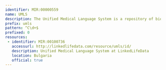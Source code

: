 ```yaml
---
identifier: MIR:00000559
name: UMLS
description: The Unified Medical Language System is a repository of biomedical vocabularies. Vocabularies integrated in the UMLS Metathesaurus include the NCBI taxonomy, Gene Ontology, the Medical Subject Headings (MeSH), OMIM and the Digital Anatomist Symbolic Knowledge Base. UMLS concepts are not only inter-related, but may also be linked to external resources such as GenBank.
prefix: umls
pattern: ^C\d+$
prefixed: 0
resources:
 - identifier: MIR:00100736
   accessurl: http://linkedlifedata.com/resource/umls/id/
   description: Unified Medical Language System at LinkedLifeData
   location: Bulgaria
   official: true
---
```

